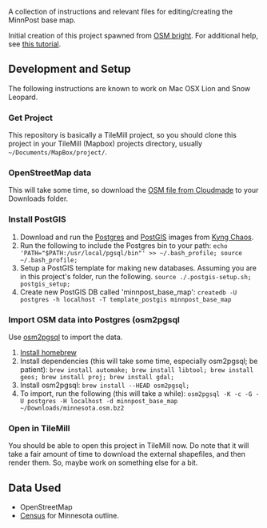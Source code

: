 A collection of instructions and relevant files for editing/creating the MinnPost base map.

Initial creation of this project spawned from [OSM bright](https://github.com/mapbox/osm-bright).  For additional help, see [this tutorial](http://mapbox.com/tilemill/docs/guides/osm-bright-mac-quickstart/).

## Development and Setup

The following instructions are known to work on Mac OSX Lion and Snow Leopard.

### Get Project

This repository is basically a TileMill project, so you should clone this project in your
TileMill (Mapbox) projects directory, usually ```~/Documents/MapBox/project/```.

### OpenStreetMap data

This will take some time, so download the [OSM file from Cloudmade](http://downloads.cloudmade.com/americas/northern_america/united_states/minnesota/minnesota.osm.bz2) to your Downloads folder.

### Install PostGIS

1.  Download and run the [Postgres](http://www.kyngchaos.com/files/software/postgresql/PostgreSQL-9.1.2-1.dmg) and [PostGIS](http://www.kyngchaos.com/files/software/postgresql/PostGIS-1.5.3-2.dmg) images from [Kyng Chaos](http://www.kyngchaos.com/software/postgres).
2.  Run the following to include the Postgres bin to your path: ```echo 'PATH="$PATH:/usr/local/pgsql/bin"' >> ~/.bash_profile; source ~/.bash_profile;```
3.  Setup a PostGIS template for making new databases.  Assuming you are in this project's folder, run the following.  ```source ./.postgis-setup.sh; postgis_setup;```
4.  Create new PostGIS DB called 'minnpost_base_map':  ```createdb -U postgres -h localhost -T template_postgis minnpost_base_map```

### Import OSM data into Postgres (osm2pgsql

Use [osm2pgsql](https://wiki.openstreetmap.org/wiki/Osm2pgsql#Mac_OS_X) to import the data.

1.  [Install homebrew](https://github.com/mxcl/homebrew/wiki/installation)
2.  Install dependencies (this will take some time, especially osm2pgsql; be patient): ```brew install automake; brew install libtool; brew install geos; brew install proj; brew install gdal;```
3.  Install osm2pgsql: ```brew install --HEAD osm2pgsql;```
4.  To import, run the following (this will take a while): ```osm2pgsql -K -c -G -U postgres -H localhost -d minnpost_base_map ~/Downloads/minnesota.osm.bz2```

### Open in TileMill

You should be able to open this project in TileMill now.  Do note that it will take a fair amount of time
to download the external shapefiles, and then render them.  So, maybe work on something else for a bit.

## Data Used

 - OpenStreetMap
 - [Census](http://www.census.gov/geo/www/cob/st2000.html) for Minnesota outline.
